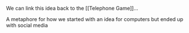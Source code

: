 We can link this idea back to the [[Telephone Game]]...

A metaphore for how we started with an idea for computers but ended up with social media